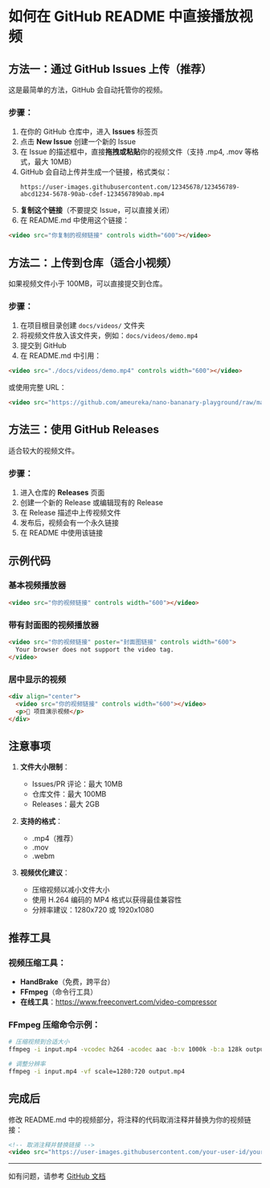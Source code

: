 # 如何在 GitHub README 中直接播放视频

## 方法一：通过 GitHub Issues 上传（推荐）

这是最简单的方法，GitHub 会自动托管你的视频。

### 步骤：

1. 在你的 GitHub 仓库中，进入 **Issues** 标签页
2. 点击 **New Issue** 创建一个新的 Issue
3. 在 Issue 的描述框中，直接**拖拽或粘贴**你的视频文件（支持 .mp4, .mov 等格式，最大 10MB）
4. GitHub 会自动上传并生成一个链接，格式类似：
   ```
   https://user-images.githubusercontent.com/12345678/123456789-abcd1234-5678-90ab-cdef-1234567890ab.mp4
   ```
5. **复制这个链接**（不要提交 Issue，可以直接关闭）
6. 在 README.md 中使用这个链接：

```markdown
<video src="你复制的视频链接" controls width="600"></video>
```

## 方法二：上传到仓库（适合小视频）

如果视频文件小于 100MB，可以直接提交到仓库。

### 步骤：

1. 在项目根目录创建 `docs/videos/` 文件夹
2. 将视频文件放入该文件夹，例如：`docs/videos/demo.mp4`
3. 提交到 GitHub
4. 在 README.md 中引用：

```markdown
<video src="./docs/videos/demo.mp4" controls width="600"></video>
```

或使用完整 URL：

```markdown
<video src="https://github.com/ameureka/nano-bananary-playground/raw/main/docs/videos/demo.mp4" controls width="600"></video>
```

## 方法三：使用 GitHub Releases

适合较大的视频文件。

### 步骤：

1. 进入仓库的 **Releases** 页面
2. 创建一个新的 Release 或编辑现有的 Release
3. 在 Release 描述中上传视频文件
4. 发布后，视频会有一个永久链接
5. 在 README 中使用该链接

## 示例代码

### 基本视频播放器

```markdown
<video src="你的视频链接" controls width="600"></video>
```

### 带有封面图的视频播放器

```markdown
<video src="你的视频链接" poster="封面图链接" controls width="600">
  Your browser does not support the video tag.
</video>
```

### 居中显示的视频

```markdown
<div align="center">
  <video src="你的视频链接" controls width="600"></video>
  <p>🎥 项目演示视频</p>
</div>
```

## 注意事项

1. **文件大小限制**：
   - Issues/PR 评论：最大 10MB
   - 仓库文件：最大 100MB
   - Releases：最大 2GB

2. **支持的格式**：
   - .mp4（推荐）
   - .mov
   - .webm

3. **视频优化建议**：
   - 压缩视频以减小文件大小
   - 使用 H.264 编码的 MP4 格式以获得最佳兼容性
   - 分辨率建议：1280x720 或 1920x1080

## 推荐工具

### 视频压缩工具：
- **HandBrake**（免费，跨平台）
- **FFmpeg**（命令行工具）
- **在线工具**：https://www.freeconvert.com/video-compressor

### FFmpeg 压缩命令示例：

```bash
# 压缩视频到合适大小
ffmpeg -i input.mp4 -vcodec h264 -acodec aac -b:v 1000k -b:a 128k output.mp4

# 调整分辨率
ffmpeg -i input.mp4 -vf scale=1280:720 output.mp4
```

## 完成后

修改 README.md 中的视频部分，将注释的代码取消注释并替换为你的视频链接：

```markdown
<!-- 取消注释并替换链接 -->
<video src="https://user-images.githubusercontent.com/your-user-id/your-video.mp4" controls width="600"></video>
```

---

如有问题，请参考 [GitHub 文档](https://docs.github.com/en/get-started/writing-on-github/working-with-advanced-formatting/attaching-files)
